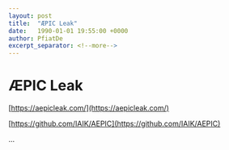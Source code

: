 ```yaml
---
layout: post
title:  "ÆPIC Leak"
date:   1990-01-01 19:55:00 +0000
author: PfiatDe
excerpt_separator: <!--more-->
---
```


# ÆPIC Leak

[https://aepicleak.com/](https://aepicleak.com/)

[https://github.com/IAIK/AEPIC](https://github.com/IAIK/AEPIC)

...
<!--more-->
